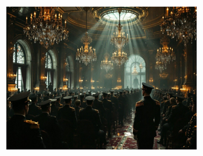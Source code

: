 ![A grand Victorian military ballroom filled with officers in dress uniforms, crystal chandeliers casting prismatic light. Reality subtly warps in the corners while a distinguished colonel's medals emit an unnatural gleam. Style: Military formality meets subtle cosmic horror, emphasis on light and reality distortion.](illustration_caption_2.jpeg)
